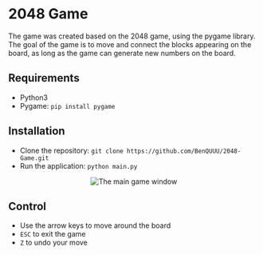# 2048 Game

The game was created based on the 2048 game, using the pygame library. The goal of the game is to move and connect the blocks appearing on the board, as long as the game can generate new numbers on the board.

## Requirements
* Python3
* Pygame: ``pip install pygame``

## Installation
* Clone the repository: ``git clone https://github.com/BenQUUU/2048-Game.git``
* Run the application: ``python main.py``

<p align="center">
  <img src="https://i.imgur.com/aoDhhrq.png" alt="The main game window">
</p>

## Control
* Use the arrow keys to move around the board
* ``ESC`` to exit the game
* ``Z`` to undo your move
